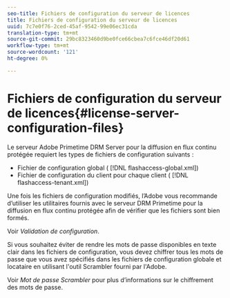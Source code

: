```yaml
---
seo-title: Fichiers de configuration du serveur de licences
title: Fichiers de configuration du serveur de licences
uuid: 7c7e0f76-2ced-45af-9542-99e06ec31cda
translation-type: tm+mt
source-git-commit: 29bc8323460d9be0fce66cbea7c6fce46df20d61
workflow-type: tm+mt
source-wordcount: '121'
ht-degree: 0%

---
```



# Fichiers de configuration du serveur de licences{#license-server-configuration-files}

Le serveur Adobe Primetime DRM Server pour la diffusion en flux continu protégée requiert les types de fichiers de configuration suivants :

* Fichier de configuration global ( [!DNL flashaccess-global.xml])
* Fichier de configuration du client pour chaque client ( [!DNL flashaccess-tenant.xml])

Une fois les fichiers de configuration modifiés, l’Adobe vous recommande d’utiliser les utilitaires fournis avec le serveur DRM Primetime pour la diffusion en flux continu protégée afin de vérifier que les fichiers sont bien formés.

Voir *Validation de configuration*.

Si vous souhaitez éviter de rendre les mots de passe disponibles en texte clair dans les fichiers de configuration, vous devez chiffrer tous les mots de passe que vous avez spécifiés dans les fichiers de configuration globale et locataire en utilisant l&#39;outil Scrambler fourni par l&#39;Adobe.

Voir *Mot de passe Scrambler* pour plus d’informations sur le chiffrement des mots de passe.
